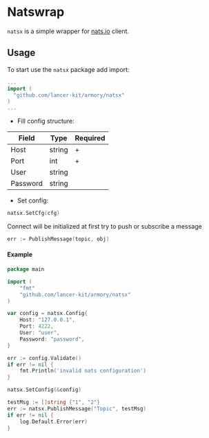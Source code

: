 # Natswrap

`natsx` is a  simple wrapper for [nats.io](nats-io/go-nats) client. 

## Usage 

To start use the `natsx` package add import:

``` go
...
import (
  "github.com/lancer-kit/armory/natsx"
)
...
```

- Fill config structure:

| Field | Type | Required |
| ----- | ---- | ---- |
| Host | string | + |
| Port | int | + |
| User | string |   |
| Password | string |

- Set config: 

``` go
natsx.SetCfg(cfg)
```

Connect will be initialized at first try to push or subscribe a message
``` go
err := PublishMessage(topic, obj)
```

#### Example

``` go
package main

import (
    "fmt"
    "github.com/lancer-kit/armory/natsx"
)

var config = natsx.Config{
    Host: "127.0.0.1",
    Port: 4222,
    User: "user",
    Password: "password",  
}

err := config.Validate()
if err != nil {
    fmt.Println('invalid nats configuration')
}

natsx.SetConfig(&config)

testMsg := []string {"1", "2"}
err := natsx.PublishMessage("Topic", testMsg)
if err != nil {
    log.Default.Error(err)
}

```

